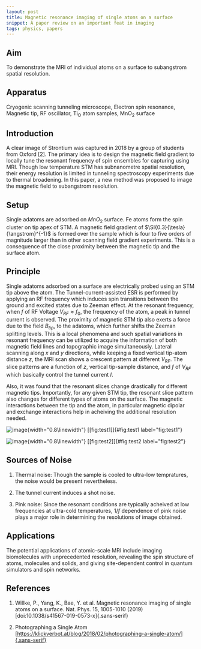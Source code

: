 ```yaml
---
layout: post
title: Magnetic resonance imaging of single atoms on a surface
snippet: A paper review on an important feat in imaging
tags: physics, papers
---
```


## Aim

To demonstrate the MRI of individual atoms on a surface to subangstrom
spatial resolution.

## Apparatus

Cryogenic scanning tunneling microscope, Electron spin resonance,
Magnetic tip, RF oscillator, Ti$_\text{O}$ atom samples, MnO$_2$ surface

## Introduction

A clear image of Strontium was captured in 2018 by a group of students
from Oxford \[2\]. The primary idea is to design the magnetic field
gradient to locally tune the resonant frequency of spin ensembles for
capturing using MRI. Though low temperature STM has subnanometre spatial
resolution, their energy resolution is limited in tunneling spectroscopy
experiments due to thermal broadening. In this paper, a new method was
proposed to image the magnetic field to subangstrom resolution.

## Setup

Single adatoms are adsorbed on $MnO_2$ surface. Fe atoms form the spin
cluster on tip apex of STM. A magnetic field gradient of
$\SI{0.3}{\tesla}{\angstrom}^{-1}$ is formed over the sample which is
four to five orders of magnitude larger than in other scanning field
gradient experiments. This is a consequence of the close proximity
between the magnetic tip and the surface atom.

## Principle

Single adatoms adsorbed on a surface are electrically probed using an
STM tip above the atom. The Tunnel-current-assisted ESR is performed by
applying an RF frequency which induces spin transitions between the
ground and excited states due to Zeeman effect. At the resonant
frequency, when $f$ of RF Voltage $V_{RF} \approx f_0$, the frequency of
the atom, a peak in tunnel current is observed. The proximity of
magnetic STM tip also exerts a force due to the field $B_{tip}$, to the
adatoms, which further shifts the Zeeman splitting levels. This is a
local phenomena and such spatial variations in resonant frequency can be
utilized to acquire the information of both magnetic field lines and
topographic image simultaneously. Lateral scanning along $x$ and $y$
directions, while keeping a fixed vertical tip-atom distance $z$, the
MRI scan shows a crescent pattern at different $V_{RF}$. The slice
patterns are a function of $z$, vertical tip-sample distance, and $f$ of
$V_{RF}$ which basically control the tunnel current $I$.

Also, it was found that the resonant slices change drastically for
different magnetic tips. Importantly, for any given STM tip, the
resonant slice pattern also changes for different types of atoms on the
surface. The magnetic interactions between the tip and the atom, in
particular magnetic dipolar and exchange interactions help in acheiving
the additional resolution needed.

![image](image1.png){width="0.8\\linewidth"} [\[fig:test1\]]{#fig:test1
label="fig:test1"}

![image](image3.png){width="0.8\\linewidth"} [\[fig:test2\]]{#fig:test2
label="fig:test2"}

## Sources of Noise

1.  Thermal noise: Though the sample is cooled to ultra-low tempratures,
    the noise would be present nevertheless.

2.  The tunnel current induces a shot noise.

3.  Pink noise: Since the resonant conditions are typically acheived at
    low frequencies at ultra-cold temperatures, $1/f$ dependence of pink
    noise plays a major role in determining the resolutions of image
    obtained.

## Applications

The potential applications of atomic-scale MRI include imaging
biomolecules with unprecedented resolution, revealing the spin structure
of atoms, molecules and solids, and giving site-dependent control in
quantum simulators and spin networks.

## References

1.  Willke, P., Yang, K., Bae, Y. et al. Magnetic resonance imaging of
    single atoms on a surface. Nat. Phys. 15, 1005-1010 (2019)\
    [doi:10.1038/s41567-019-0573-x]{.sans-serif}

2.  Photographing a Single Atom\
    [https://klickverbot.at/blog/2018/02/photographing-a-single-atom/]{.sans-serif}
